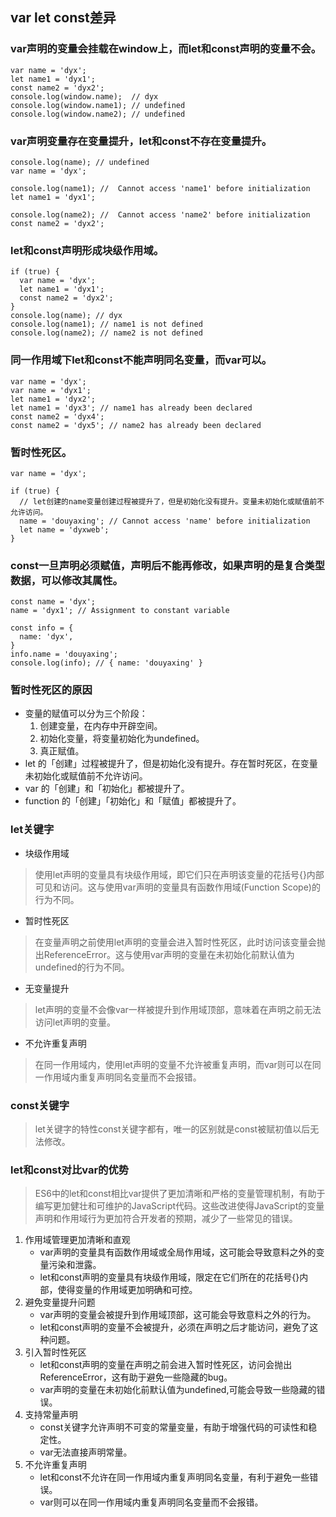 ## var let const差异
### var声明的变量会挂载在window上，而let和const声明的变量不会。
```
var name = 'dyx';
let name1 = 'dyx1';
const name2 = 'dyx2';
console.log(window.name);  // dyx
console.log(window.name1); // undefined
console.log(window.name2); // undefined
```
### var声明变量存在变量提升，let和const不存在变量提升。
```
console.log(name); // undefined 
var name = 'dyx';

console.log(name1); //  Cannot access 'name1' before initialization
let name1 = 'dyx1';

console.log(name2); //  Cannot access 'name2' before initialization
const name2 = 'dyx2';
```
### let和const声明形成块级作用域。
```
if (true) {
  var name = 'dyx';
  let name1 = 'dyx1';
  const name2 = 'dyx2';
}
console.log(name); // dyx 
console.log(name1); // name1 is not defined
console.log(name2); // name2 is not defined 
```
### 同一作用域下let和const不能声明同名变量，而var可以。
```
var name = 'dyx';
var name = 'dyx1';
let name1 = 'dyx2';
let name1 = 'dyx3'; // name1 has already been declared
const name2 = 'dyx4';
const name2 = 'dyx5'; // name2 has already been declared
```
### 暂时性死区。
```
var name = 'dyx';

if (true) {
  // let创建的name变量创建过程被提升了，但是初始化没有提升。变量未初始化或赋值前不允许访问。
  name = 'douyaxing'; // Cannot access 'name' before initialization
  let name = 'dyxweb';
}
```
### const一旦声明必须赋值，声明后不能再修改，如果声明的是复合类型数据，可以修改其属性。
```
const name = 'dyx';
name = 'dyx1'; // Assignment to constant variable

const info = {
  name: 'dyx',
}
info.name = 'douyaxing';
console.log(info); // { name: 'douyaxing' }
```
### 暂时性死区的原因
- 变量的赋值可以分为三个阶段：
   1. 创建变量，在内存中开辟空间。
   2. 初始化变量，将变量初始化为undefined。
   3. 真正赋值。
- let 的「创建」过程被提升了，但是初始化没有提升。存在暂时死区，在变量未初始化或赋值前不允许访问。
- var 的「创建」和「初始化」都被提升了。
- function 的「创建」「初始化」和「赋值」都被提升了。
### let关键字
- 块级作用域
> 使用let声明的变量具有块级作用域，即它们只在声明该变量的花括号{}内部可见和访问。这与使用var声明的变量具有函数作用域(Function Scope)的行为不同。

- 暂时性死区
> 在变量声明之前使用let声明的变量会进入暂时性死区，此时访问该变量会抛出ReferenceError。这与使用var声明的变量在未初始化前默认值为undefined的行为不同。

- 无变量提升
> let声明的变量不会像var一样被提升到作用域顶部，意味着在声明之前无法访问let声明的变量。

- 不允许重复声明
> 在同一作用域内，使用let声明的变量不允许被重复声明，而var则可以在同一作用域内重复声明同名变量而不会报错。

### const关键字
> let关键字的特性const关键字都有，唯一的区别就是const被赋初值以后无法修改。

### let和const对比var的优势
> ES6中的let和const相比var提供了更加清晰和严格的变量管理机制，有助于编写更加健壮和可维护的JavaScript代码。这些改进使得JavaScript的变量声明和作用域行为更加符合开发者的预期，减少了一些常见的错误。

1. 作用域管理更加清晰和直观
    - var声明的变量具有函数作用域或全局作用域，这可能会导致意料之外的变量污染和泄露。
    - let和const声明的变量具有块级作用域，限定在它们所在的花括号{}内部，使得变量的作用域更加明确和可控。
2. 避免变量提升问题
    - var声明的变量会被提升到作用域顶部，这可能会导致意料之外的行为。
    - let和const声明的变量不会被提升，必须在声明之后才能访问，避免了这种问题。
3. 引入暂时性死区
    - let和const声明的变量在声明之前会进入暂时性死区，访问会抛出ReferenceError，这有助于避免一些隐藏的bug。
    - var声明的变量在未初始化前默认值为undefined,可能会导致一些隐藏的错误。
4. 支持常量声明
    - const关键字允许声明不可变的常量变量，有助于增强代码的可读性和稳定性。
    - var无法直接声明常量。
5. 不允许重复声明
    - let和const不允许在同一作用域内重复声明同名变量，有利于避免一些错误。
    - var则可以在同一作用域内重复声明同名变量而不会报错。
